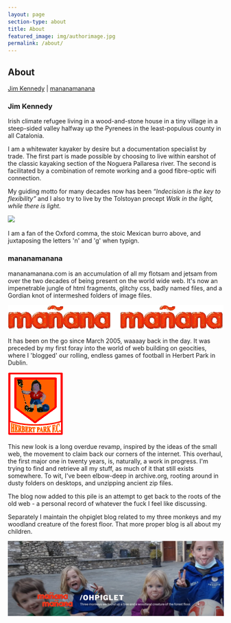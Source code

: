 ```yaml
---
layout: page
section-type: about
title: About
featured_image: img/authorimage.jpg
permalink: /about/
---
```


## About

<p><a href="#jim-kennedy">Jim Kennedy</a> | <a href="#mananamanana">mananamanana</a></p>

### Jim Kennedy

Irish climate refugee living in a wood-and-stone house in a tiny village in a steep-sided valley halfway up the Pyrenees in the least-populous county in all Catalonia.

I am a whitewater kayaker by desire but a documentation specialist by trade. The first part is made possible by choosing to live within earshot of the classic kayaking section of the Noguera Pallaresa river. The second is facilitated by a combination of remote working and a good fibre-optic wifi connection.

My guiding motto for many decades now has been <i>“Indecision is the key to flexibility”</i> and I also try to live by the Tolstoyan precept <i>Walk in the light, while there is light.</i> 

<img src="/img/authorimage.jpg">

I am a fan of the Oxford comma, the stoic Mexican burro above, and juxtaposing the letters 'n' and 'g' when typign.

### mananamanana

mananamanana.com is an accumulation of all my flotsam and jetsam from over the two decades of being present on the world wide web. It's now an impenetrable jungle of html fragments, glitchy css, badly named files, and a Gordian knot of intermeshed folders of image files.

<img src="/img/mm1.png">

It has been on the go since March 2005, waaaay back in the day. It was preceded by my first foray into the world of web building on geocities, where I 'blogged' our rolling, endless games of football in Herbert Park in Dublin. 

<img src="/img/HPRFC_logo.gif">

This new look is a long overdue revamp, inspired by the ideas of the small web, the movement to claim back our corners of the internet. This overhaul, the first major one in twenty years, is, naturally, a work in progress. I'm trying to find and retrieve all my stuff, as much of it that still exists somewhere. To wit, I've been elbow-deep in archive.org, rooting around in dusty folders on desktops, and unzipping ancient zip files.

The blog now added to this pile is an attempt to get back to the roots of the old web - a personal record of whatever the fuck I feel like discussing. 

Separately I maintain the ohpiglet blog related to my three monkeys and my woodland creature of the forest floor. That more proper blog is all about my children. 

<img src="/img/ohpiglet-crop.png">
